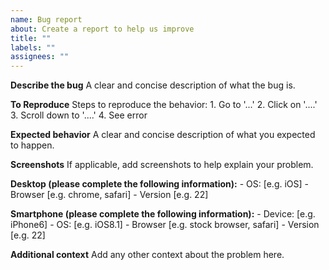 ```yaml
---
name: Bug report
about: Create a report to help us improve
title: ""
labels: ""
assignees: ""
---
```


**Describe the bug**
A clear and concise description of what the bug is.

**To Reproduce**
Steps to reproduce the behavior: 1. Go to '...' 2. Click on '....' 3. Scroll down to '....' 4. See error

**Expected behavior**
A clear and concise description of what you expected to happen.

**Screenshots**
If applicable, add screenshots to help explain your problem.

**Desktop (please complete the following information):** - OS: [e.g. iOS] - Browser [e.g. chrome, safari] - Version [e.g. 22]

**Smartphone (please complete the following information):** - Device: [e.g. iPhone6] - OS: [e.g. iOS8.1] - Browser [e.g. stock browser, safari] - Version [e.g. 22]

**Additional context**
Add any other context about the problem here.
